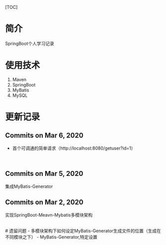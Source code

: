 ﻿
[TOC]

# 简介
SpringBoot个人学习记录

# 使用技术

1. Maven
2. SpringBoot  
3. MyBatis  
4. MySQL 

# 更新记录

## Commits on Mar 6, 2020
- 首个可调通的简单请求（http://localhost:8080/getuser?id=1）
<br/>

## Commits on Mar 5, 2020
 集成MyBatis-Generator
<br/>

## Commits on Mar 2, 2020
实现SpringBoot-Meavn-Mybatis多模块架构	

<br/>
# 遗留问题
- 多模块架构下如何设定MyBatis-Generator生成文件的位置（生成在不同模块之下）
- MyBatis-Generator,特定设置

